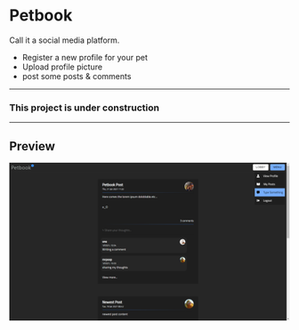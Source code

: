 # Petbook

Call it a social media platform.

- Register a new profile for your pet
- Upload profile picture
- post some posts & comments

---

### **This project is under construction**

---

## Preview

![Petbook image](./peek.png)
